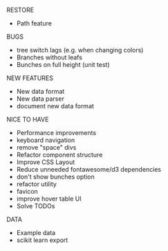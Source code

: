 RESTORE
- Path feature

BUGS
- tree switch lags (e.g. when changing colors)
- Branches without leafs
- Bunches on full height (unit test)

NEW FEATURES
- New data format
- New data parser
- document new data format

NICE TO HAVE
- Performance improvements
- keyboard navigation
- remove "space" divs
- Refactor component structure
- Improve CSS Layout
- Reduce unneeded fontawesome/d3 dependencies
- don't show bunches option
- refactor utility 
- favicon
- improve hover table UI
- Solve TODOs

DATA
- Example data
- scikit learn export